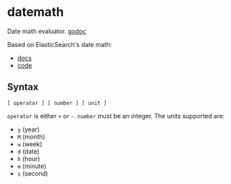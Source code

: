 datemath
========

Date math evaluator. [godoc](http://godoc.org/github.com/lytics/datemath)

Based on ElasticSearch's date math:

* [docs](http://www.elasticsearch.org/guide/en/elasticsearch/reference/current/mapping-date-format.html#date-math)
* [code](https://github.com/elasticsearch/elasticsearch/blob/master/src/main/java/org/elasticsearch/common/joda/DateMathParser.java)

Syntax
------

```
[ operator ] [ number ] [ unit ]
```
 ``operator`` is either `+` or `-`. ``number`` must be an integer. The units
supported are:

* ``y`` (year)
* ``M`` (month)
* ``w`` (week)
* ``d`` (date)
* ``h`` (hour)
* ``m`` (minute)
* ``s`` (second)
